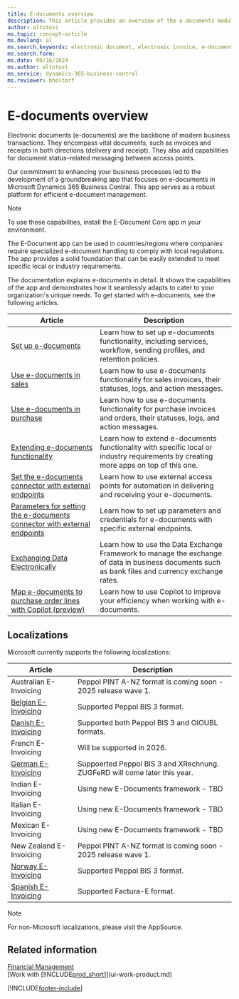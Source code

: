 ```yaml
---
title: E-documents overview
description: This article provides an overview of the e-documents module.
author: altotovi
ms.topic: concept-article
ms.devlang: al
ms.search.keywords: electronic document, electronic invoice, e-document, e-invoice
ms.search.form: 
ms.date: 09/16/2024
ms.author: altotovi
ms.service: dynamics-365-business-central
ms.reviewer: bholtorf
---
```


# E-documents overview

Electronic documents (e-documents) are the backbone of modern business transactions. They encompass vital documents, such as invoices and receipts in both directions (delivery and receipt). They also add capabilities for document status–related messaging between access points.

Our commitment to enhancing your business processes led to the development of a groundbreaking app that focuses on e-documents in Microsoft Dynamics 365 Business Central. This app serves as a robust platform for efficient e-document management.

> [!NOTE]
> To use these capabilities, install the E-Document Core app in your environment.  

The E-Document app can be used in countries/regions where companies require specialized e-document handling to comply with local regulations. The app provides a solid foundation that can be easily extended to meet specific local or industry requirements.

The documentation explains e-documents in detail. It shows the capabilities of the app and demonstrates how it seamlessly adapts to cater to your organization's unique needs. To get started with e-documents, see the following articles.

| Article | Description | 
|---------|-------------|
| [Set up e-documents](finance-how-setup-edocuments.md) | Learn how to set up e-documents functionality, including services, workflow, sending profiles, and retention policies. |
| [Use e-documents in sales](finance-how-use-edocuments.md) | Learn how to use e-documents functionality for sales invoices, their statuses, logs, and action messages.| 
| [Use e-documents in purchase](finance-how-use-edocuments-purchase.md) | Learn how to use e-documents functionality for purchase invoices and orders, their statuses, logs, and action messages.|
| [Extending e-documents functionality](/dynamics365/business-central/dev-itpro/developer/devenv-extend-edocuments) | Learn how to extend e-documents functionality with specific local or industry requirements by creating more apps on top of this one. |
| [Set the e-documents connector with external endpoints](finance-how-setup-edocuments-external.md) | Learn how to use external access points for automation in delivering and receiving your e-documents. |
| [Parameters for setting the e-documents connector with external endpoints](finance-edocuments-connectors.md) | Learn how to set up parameters and credentials for e-documents with specific external endpoints. |
| [Exchanging Data Electronically](across-data-exchange.md) | Learn how to use the Data Exchange Framework to manage the exchange of data in business documents such as bank files and currency exchange rates. | 
| [Map e-documents to purchase order lines with Copilot (preview)](map-edocuments-with-copilot.md) | Learn how to use Copilot to improve your efficiency when working with e-documents. |

## Localizations  

Microsoft currently supports the following localizations:  

| Article | Description | 
|---------|-------------|
| Australian E-Invoicing | Peppol PINT A-NZ format is coming soon - 2025 release wave 1. |
| [Belgian E-Invoicing](finance-how-setup-edocuments-external.md) | Supported Peppol BIS 3 format. |
| [Danish E-Invoicing](localfunctionality/denmark/how-to-edocuments-nemhadel.md) | Supported both Peppol BIS 3 and OIOUBL formats. |
| French E-Invoicing | Will be supported in 2026. |
| [German E-Invoicing](LocalFunctionality/Germany/germany-einvoicing.md) | Suppoerted Peppol BIS 3 and XRechnung. ZUGFeRD will come later this year. |
| Indian E-Invoicing | Using new E-Documents framework - TBD |
| Italian E-Invoicing | Using new E-Documents framework - TBD |
| Mexican E-Invoicing | Using new E-Documents framework - TBD |
| New Zealand E-Invoicing | Peppol PINT A-NZ format is coming soon - 2025 release wave 1. |
| [Norway E-Invoicing](LocalFunctionality/Norway/ehf-electronic-invoicing-in-norway.md) | Supported Peppol BIS 3 format. |
| [Spanish E-Invoicing](LocalFunctionality/Spain/spain-einvoicing.md) | Supported Factura-E format. |

> [!NOTE]
> For non-Microsoft localizations, please visit the AppSource.  

## Related information

[Financial Management](finance.md)    
[Work with [!INCLUDE[prod_short](includes/prod_short.md)]](ui-work-product.md)  

[!INCLUDE[footer-include](includes/footer-banner.md)]
